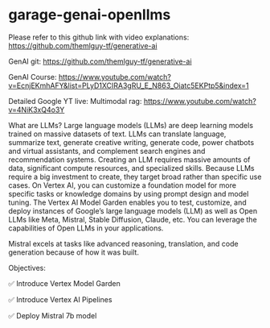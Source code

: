 # garage-genai-openllms

Please refer to this github link with video explanations: https://github.com/themlguy-tf/generative-ai 

GenAI git: https://github.com/themlguy-tf/generative-ai

GenAI Course: https://www.youtube.com/watch?v=EcnjEKmhAFY&list=PLyD1XCIRA3gRU_E_N863_Oiatc5EKPtp5&index=1 

Detailed Google YT live: Multimodal rag: https://www.youtube.com/watch?v=4NiK3xQ4o3Y



What are LLMs?
Large language models (LLMs) are deep learning models trained on massive datasets of text. LLMs can translate language, summarize text, generate creative writing, generate code, power chatbots and virtual assistants, and complement search engines and recommendation systems. Creating an LLM requires massive amounts of data, significant compute resources, and specialized skills. Because LLMs require a big investment to create, they target broad rather than specific use cases. On Vertex AI, you can customize a foundation model for more specific tasks or knowledge domains by using prompt design and model tuning.
The Vertex AI Model Garden enables you to test, customize, and deploy instances of Google’s large language models (LLM) as well as Open LLMs like Meta, Mistral, Stable Diffusion, Claude, etc.  You can leverage the capabilities of Open LLMs in your applications. 


Mistral excels at tasks like advanced reasoning, translation, and code generation because of how it was built.

Objectives:

✅ Introduce Vertex Model Garden

✅ Introduce Vertex AI Pipelines

✅ Deploy Mistral 7b model

